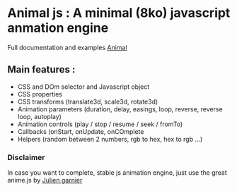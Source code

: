 # Animal js : A minimal (8ko) javascript anmation engine

Full documentation and examples [Animal](http://hmongouachon.com/_playground/animal-js)  

## Main features :

* CSS and DOm selector and Javascript object
* CSS properties
* CSS transforms (translate3d, scale3d, rotate3d)
* Animation parameters (duration, delay, easings, loop, reverse, reverse loop, autoplay)
* Animation controls (play / stop / resume / seek / fromTo)
* Callbacks (onStart, onUpdate, onCOmplete
* Helpers (random between 2 numbers, rgb to hex, hex to rgb ...)
 
### Disclaimer

In case you want to complete, stable js animation engine, just use the great anime.js by [Julien garnier](https://animejs.com/) 

